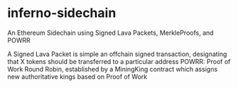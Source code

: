 # inferno-sidechain
An Ethereum Sidechain using Signed Lava Packets, MerkleProofs, and POWRR 

A Signed Lava Packet is simple an offchain signed transaction, designating that X tokens should be transferred to a particular address 
POWRR: Proof of Work Round Robin, established by a MiningKing contract which assigns new authoritative kings based on Proof of Work
